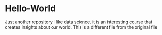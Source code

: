 # Hello-World
Just another repository
I like data science. it is an interesting course that creates insights about our world.
This is a different file from the original file
